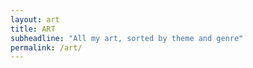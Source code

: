 ```yaml
---
layout: art
title: ART
subheadline: "All my art, sorted by theme and genre"
permalink: /art/
---
```


